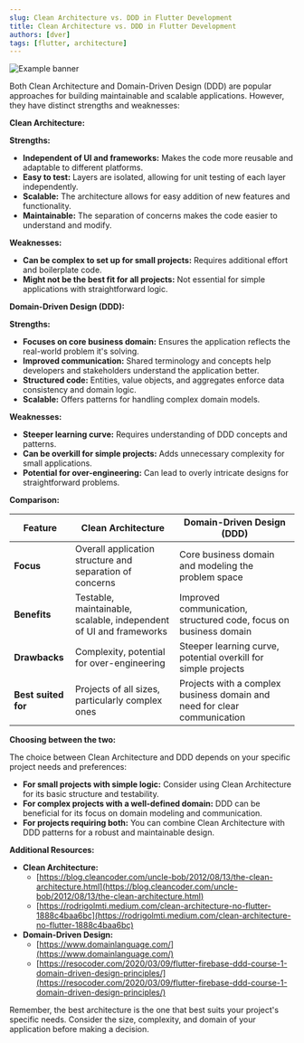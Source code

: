 ```yaml
---
slug: Clean Architecture vs. DDD in Flutter Development
title: Clean Architecture vs. DDD in Flutter Development
authors: [dver]
tags: [flutter, architecture]
---
```

![Example banner](https://i.ibb.co/R43MWt6/Red-Blue-Illustrative-Game-Versus-Youtube-Thumbnail-1.png)

Both Clean Architecture and Domain-Driven Design (DDD) are popular approaches for building maintainable and scalable applications. However, they have distinct strengths and weaknesses:

**Clean Architecture:**

**Strengths:**

* **Independent of UI and frameworks:** Makes the code more reusable and adaptable to different platforms.
* **Easy to test:** Layers are isolated, allowing for unit testing of each layer independently.
* **Scalable:** The architecture allows for easy addition of new features and functionality.
* **Maintainable:** The separation of concerns makes the code easier to understand and modify.

**Weaknesses:**

* **Can be complex to set up for small projects:** Requires additional effort and boilerplate code.
* **Might not be the best fit for all projects:** Not essential for simple applications with straightforward logic.

**Domain-Driven Design (DDD):**

**Strengths:**

* **Focuses on core business domain:** Ensures the application reflects the real-world problem it's solving.
* **Improved communication:** Shared terminology and concepts help developers and stakeholders understand the application better.
* **Structured code:** Entities, value objects, and aggregates enforce data consistency and domain logic.
* **Scalable:** Offers patterns for handling complex domain models.

**Weaknesses:**

* **Steeper learning curve:** Requires understanding of DDD concepts and patterns.
* **Can be overkill for simple projects:** Adds unnecessary complexity for small applications.
* **Potential for over-engineering:** Can lead to overly intricate designs for straightforward problems.

**Comparison:**

| Feature | Clean Architecture | Domain-Driven Design (DDD) |
|---|---|---|
| **Focus** | Overall application structure and separation of concerns | Core business domain and modeling the problem space |
| **Benefits** | Testable, maintainable, scalable, independent of UI and frameworks | Improved communication, structured code, focus on business domain |
| **Drawbacks** | Complexity, potential for over-engineering | Steeper learning curve, potential overkill for simple projects |
| **Best suited for** | Projects of all sizes, particularly complex ones | Projects with a complex business domain and need for clear communication |

**Choosing between the two:**

The choice between Clean Architecture and DDD depends on your specific project needs and preferences:

* **For small projects with simple logic:** Consider using Clean Architecture for its basic structure and testability.
* **For complex projects with a well-defined domain:** DDD can be beneficial for its focus on domain modeling and communication.
* **For projects requiring both:** You can combine Clean Architecture with DDD patterns for a robust and maintainable design.

**Additional Resources:**

* **Clean Architecture:**
    * [https://blog.cleancoder.com/uncle-bob/2012/08/13/the-clean-architecture.html](https://blog.cleancoder.com/uncle-bob/2012/08/13/the-clean-architecture.html)
    * [https://rodrigolmti.medium.com/clean-architecture-no-flutter-1888c4baa6bc](https://rodrigolmti.medium.com/clean-architecture-no-flutter-1888c4baa6bc)
* **Domain-Driven Design:**
    * [https://www.domainlanguage.com/](https://www.domainlanguage.com/)
    * [https://resocoder.com/2020/03/09/flutter-firebase-ddd-course-1-domain-driven-design-principles/](https://resocoder.com/2020/03/09/flutter-firebase-ddd-course-1-domain-driven-design-principles/)

Remember, the best architecture is the one that best suits your project's specific needs. Consider the size, complexity, and domain of your application before making a decision.
